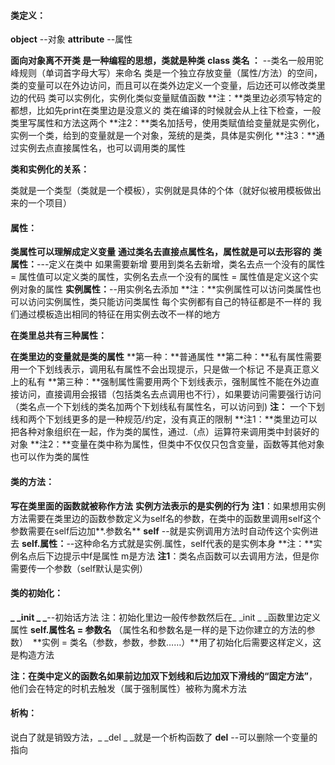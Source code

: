 #### 类定义：

**object** --对象
**attribute** --属性

**面向对象离不开类 是一种编程的思想，类就是种类**
**class 类名 ：** --类名一般用驼峰规则（单词首字母大写）来命名
类是一个独立存放变量（属性/方法）的空间，类的变量可以在外边访问，而且可以在类外边定义一个变量，后边还可以修改类里边的代码
类可以实例化，实例化类似变量赋值函数
**注：**类里边必须写特定的都想，比如先print在类里边是没意义的 类在编译的时候就会从上往下检查，一般类里写属性和方法这两个
**注2：**类名加括号，使用类赋值给变量就是实例化，实例一个类，给到的变量就是一个对象，笼统的是类，具体是实例化
**注3：**通过实例去点直接属性名，也可以调用类的属性

**类和实例化的关系：**

类就是一个类型（类就是一个模板），实例就是具体的个体（就好似被用模板做出来的一个项目）

#### 属性：

**类属性可以理解成定义变量**
**通过类名去直接点属性名，属性就是可以去形容的**
**类属性：**---定义在类中 如果需要新增 要用到类名去新增，类名去点一个没有的属性 = 属性值可以定义类的属性，实例名去点一个没有的属性 = 属性值是定义这个实例对象的属性
**实例属性：**--用实例名去添加
**注：**实例属性可以访问类属性也可以访问实例属性，类只能访问类属性
每个实例都有自己的特征都是不一样的 我们通过模板造出相同的特征在用实例去改不一样的地方

**在类里总共有三种属性：**

**在类里边的变量就是类的属性**
**第一种：**普通属性
**第二种：**私有属性需要用一个下划线表示，调用私有属性不会出现提示，只是做一个标记 不是真正意义上的私有
**第三种：**强制属性需要用两个下划线表示，强制属性不能在外边直接访问，直接调用会报错（包括类名去点调用也不行），如果要访问需要强行访问（类名点一个下划线的类名加两个下划线私有属性名，可以访问到)
**注：** 一个下划线和两个下划线更多的是一种规范/约定，没有真正的限制
**注1：**类里边可以把各种对象组织在一起，作为类的属性，通过.（点）运算符来调用类中封装好的对象
**注2：**变量在类中称为属性，但类中不仅仅只包含变量，函数等其他对象也可以作为类的属性

#### 类的方法：

**写在类里面的函数就被称作方法**
**实例方法表示的是实例的行为**
 **注1**：如果想用实例方法需要在类里边的函数参数定义为self名的参数，在类中的函数里调用self这个参数需要在self后边加**.参数名**
**self** --就是实例调用方法时自动传这个实例进去
**self.属性：**--这种命名方式就是实例.属性，self代表的是实例本身
**注：**实例名点后下边提示中f是属性 m是方法
**注1**：类名点函数可以去调用方法，但是你需要传一个参数（self默认是实例）

#### 类的初始化：

**_ _init _ _**--初始话方法 注：初始化里边一般传参数然后在_ _init _ _函数里边定义属性
​      **self.属性名  =   参数名** （属性名和参数名是一样的是下边你建立的方法的参数）
​       **实例 = 类名（参数，参数，参数……）**用了初始化后需要这样定义，这是构造方法

**注：**在类中定义的函数名如果前边加双下划线和后边加双下滑线的**“**固定方法**”**，他们会在特定的时机去触发（属于强制属性）被称为魔术方法

#### 析构：

说白了就是销毁方法，_ _del _ _就是一个析构函数了
**del** --可以删除一个变量的指向